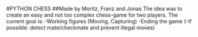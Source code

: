 #PYTHON CHESS
##Made by Moritz, Franz and Jonas
The idea was to create an easy and not too complex chess-game for two players.
The current goal is:
  -Working figures (Moving, Capturing) 
  -Ending the game 
  (-If possible: detect mate/checkmate and prevent illegal moves) 
  
